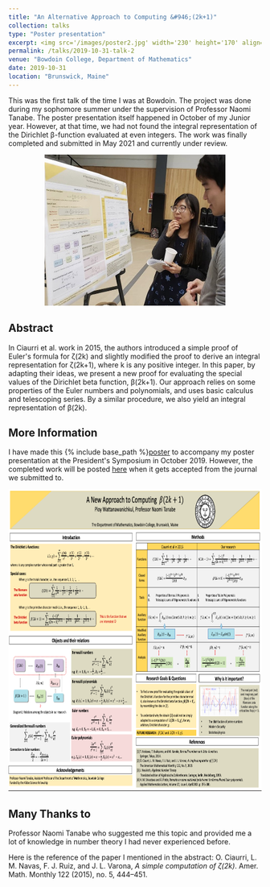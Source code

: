 ```yaml
---
title: "An Alternative Approach to Computing &#946;(2k+1)"
collection: talks
type: "Poster presentation"
excerpt: <img src='/images/poster2.jpg' width='230' height='170' align="right" hspace="20"> This was the first talk of the time I was at Bowdoin. The project was done during my sophomore summer under the supervision of Professor Naomi Tanabe. The poster presentation itself happened in October of my Junior year. However, at that time, we had not found the integral representation of the Dirichlet &#946;-function evaluated at even integers. The work was finally completed and submitted in May 2021 and currently under review. 
permalink: /talks/2019-10-31-talk-2
venue: "Bowdoin College, Department of Mathematics"
date: 2019-10-31
location: "Brunswick, Maine"
---
```


This was the first talk of the time I was at Bowdoin. The project was done during my sophomore summer under the supervision of Professor Naomi Tanabe. The poster presentation itself happened in October of my Junior year. However, at that time, we had not found the integral representation of the Dirichlet &#946;-function evaluated at even integers. The work was finally completed and submitted in May 2021 and currently under review. 

<p align="center">
  <img width="360" height="300" src="/images/poster2.jpg">
</p>

**Abstract**
------

In Ciaurri et al. work in 2015, the authors introduced a simple proof of Euler's formula for &#950;(2k) and slightly modified the proof to derive an integral representation for &#950;(2k+1), where k is any positive integer. In this paper, by adapting their ideas, we present a new proof for evaluating the special values of the Dirichlet beta function, &#946;(2k+1). Our approach relies on some properties of the Euler numbers and polynomials, and uses basic calculus and telescoping series. By a similar procedure, we also yield an integral representation of &#946;(2k). 

**More Information**
------

I have made this {% include base_path %}[poster](http://ploynawapan.github.io/files/Poster_new_ed.pdf) to accompany my poster presentation at the President's Symposium in October 2019. However, the completed work will be posted [here]() when it gets accepted from the journal we submitted to.

<p align="center">
  <img width="800" height="600" src="/images/poster.png">
</p>

**Many Thanks to**
------
Professor Naomi Tanabe who suggested me this topic and provided me a lot of knowledge in number theory I had never experienced before.

Here is the reference of the paper I mentioned in the abstract: 
O. Ciaurri, L. M. Navas, F. J. Ruiz, and J. L. Varona, *A simple computation of &#950;(2k)*. Amer. Math. Monthly 122 (2015), no. 5, 444–451.
